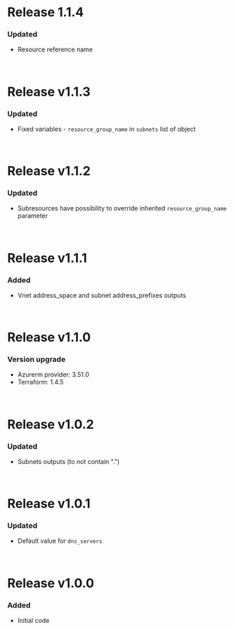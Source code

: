 # Release 1.1.4
### Updated
- Resource reference name

&nbsp;

# Release v1.1.3
### Updated
- Fixed variables - `resource_group_name` in `subnets` list of object

&nbsp;

# Release v1.1.2
### Updated
- Subresources have possibility to override inherited `resource_group_name` parameter

&nbsp;

# Release v1.1.1
### Added
- Vnet address_space and subnet address_prefixes outputs

&nbsp;

# Release v1.1.0
### Version upgrade
- Azurerm provider: 3.51.0
- Terraform: 1.4.5

&nbsp;

# Release v1.0.2
### Updated
- Subnets outputs (to not contain ".")

&nbsp;

# Release v1.0.1
### Updated
- Default value for `dns_servers`

&nbsp;

# Release v1.0.0
### Added
- Initial code